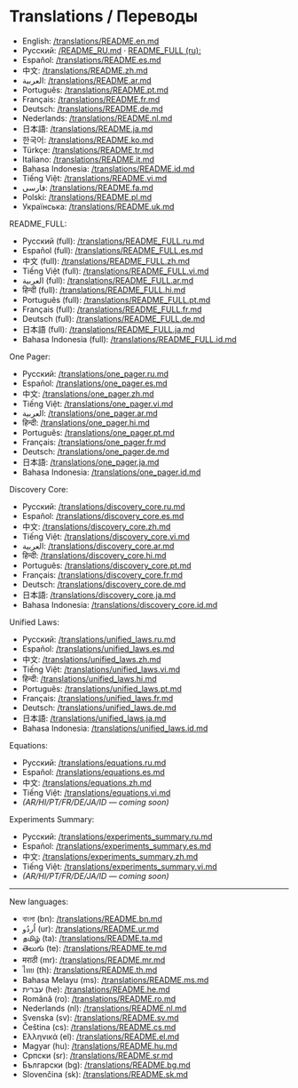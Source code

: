 # Translations / Переводы

- English: [/translations/README.en.md](../../translations/README.en.md)
- Русский: [/README_RU.md](../../README_RU.md) · [README_FULL (ru):](/translations/README_FULL.ru.md)
- Español: [/translations/README.es.md](../../translations/README.es.md)
- 中文: [/translations/README.zh.md](../../translations/README.zh.md)
- العربية: [/translations/README.ar.md](../../translations/README.ar.md)
- Português: [/translations/README.pt.md](../../translations/README.pt.md)
- Français: [/translations/README.fr.md](../../translations/README.fr.md)
- Deutsch: [/translations/README.de.md](../../translations/README.de.md)
- Nederlands: [/translations/README.nl.md](../../translations/README.nl.md)
- 日本語: [/translations/README.ja.md](../../translations/README.ja.md)
- 한국어: [/translations/README.ko.md](../../translations/README.ko.md)
- Türkçe: [/translations/README.tr.md](../../translations/README.tr.md)
- Italiano: [/translations/README.it.md](../../translations/README.it.md)
- Bahasa Indonesia: [/translations/README.id.md](../../translations/README.id.md)
- Tiếng Việt: [/translations/README.vi.md](../../translations/README.vi.md)
- فارسی: [/translations/README.fa.md](../../translations/README.fa.md)
- Polski: [/translations/README.pl.md](../../translations/README.pl.md)
- Українська: [/translations/README.uk.md](../../translations/README.uk.md)
  
README_FULL:

- Русский (full): [/translations/README_FULL.ru.md](../../translations/README_FULL.ru.md)
- Español (full): [/translations/README_FULL.es.md](../../translations/README_FULL.es.md)
- 中文 (full): [/translations/README_FULL.zh.md](../../translations/README_FULL.zh.md)
- Tiếng Việt (full): [/translations/README_FULL.vi.md](../../translations/README_FULL.vi.md)
- العربية (full): [/translations/README_FULL.ar.md](../../translations/README_FULL.ar.md)
- हिन्दी (full): [/translations/README_FULL.hi.md](../../translations/README_FULL.hi.md)
- Português (full): [/translations/README_FULL.pt.md](../../translations/README_FULL.pt.md)
- Français (full): [/translations/README_FULL.fr.md](../../translations/README_FULL.fr.md)
- Deutsch (full): [/translations/README_FULL.de.md](../../translations/README_FULL.de.md)
- 日本語 (full): [/translations/README_FULL.ja.md](../../translations/README_FULL.ja.md)
- Bahasa Indonesia (full): [/translations/README_FULL.id.md](../../translations/README_FULL.id.md)

One Pager:

- Русский: [/translations/one_pager.ru.md](../../translations/one_pager.ru.md)
- Español: [/translations/one_pager.es.md](../../translations/one_pager.es.md)
- 中文: [/translations/one_pager.zh.md](../../translations/one_pager.zh.md)
- Tiếng Việt: [/translations/one_pager.vi.md](../../translations/one_pager.vi.md)
- العربية: [/translations/one_pager.ar.md](../../translations/one_pager.ar.md)
- हिन्दी: [/translations/one_pager.hi.md](../../translations/one_pager.hi.md)
- Português: [/translations/one_pager.pt.md](../../translations/one_pager.pt.md)
- Français: [/translations/one_pager.fr.md](../../translations/one_pager.fr.md)
- Deutsch: [/translations/one_pager.de.md](../../translations/one_pager.de.md)
- 日本語: [/translations/one_pager.ja.md](../../translations/one_pager.ja.md)
- Bahasa Indonesia: [/translations/one_pager.id.md](../../translations/one_pager.id.md)

Discovery Core:

- Русский: [/translations/discovery_core.ru.md](../../translations/discovery_core.ru.md)
- Español: [/translations/discovery_core.es.md](../../translations/discovery_core.es.md)
- 中文: [/translations/discovery_core.zh.md](../../translations/discovery_core.zh.md)
- Tiếng Việt: [/translations/discovery_core.vi.md](../../translations/discovery_core.vi.md)
- العربية: [/translations/discovery_core.ar.md](../../translations/discovery_core.ar.md)
- हिन्दी: [/translations/discovery_core.hi.md](../../translations/discovery_core.hi.md)
- Português: [/translations/discovery_core.pt.md](../../translations/discovery_core.pt.md)
- Français: [/translations/discovery_core.fr.md](../../translations/discovery_core.fr.md)
- Deutsch: [/translations/discovery_core.de.md](../../translations/discovery_core.de.md)
- 日本語: [/translations/discovery_core.ja.md](../../translations/discovery_core.ja.md)
- Bahasa Indonesia: [/translations/discovery_core.id.md](../../translations/discovery_core.id.md)

Unified Laws:

- Русский: [/translations/unified_laws.ru.md](../../translations/unified_laws.ru.md)
- Español: [/translations/unified_laws.es.md](../../translations/unified_laws.es.md)
- 中文: [/translations/unified_laws.zh.md](../../translations/unified_laws.zh.md)
- Tiếng Việt: [/translations/unified_laws.vi.md](../../translations/unified_laws.vi.md)
- हिन्दी: [/translations/unified_laws.hi.md](../../translations/unified_laws.hi.md)
- Português: [/translations/unified_laws.pt.md](../../translations/unified_laws.pt.md)
- Français: [/translations/unified_laws.fr.md](../../translations/unified_laws.fr.md)
- Deutsch: [/translations/unified_laws.de.md](../../translations/unified_laws.de.md)
- 日本語: [/translations/unified_laws.ja.md](../../translations/unified_laws.ja.md)
- Bahasa Indonesia: [/translations/unified_laws.id.md](../../translations/unified_laws.id.md)

Equations:

- Русский: [/translations/equations.ru.md](../../translations/equations.ru.md)
- Español: [/translations/equations.es.md](../../translations/equations.es.md)
- 中文: [/translations/equations.zh.md](../../translations/equations.zh.md)
- Tiếng Việt: [/translations/equations.vi.md](../../translations/equations.vi.md)
- *(AR/HI/PT/FR/DE/JA/ID — coming soon)*

Experiments Summary:

- Русский: [/translations/experiments_summary.ru.md](../../translations/experiments_summary.ru.md)
- Español: [/translations/experiments_summary.es.md](../../translations/experiments_summary.es.md)
- 中文: [/translations/experiments_summary.zh.md](../../translations/experiments_summary.zh.md)
- Tiếng Việt: [/translations/experiments_summary.vi.md](../../translations/experiments_summary.vi.md)
- *(AR/HI/PT/FR/DE/JA/ID — coming soon)*

---
New languages:

- বাংলা (bn): [/translations/README.bn.md](../../translations/README.bn.md)
- اُردُو (ur): [/translations/README.ur.md](../../translations/README.ur.md)
- தமிழ் (ta): [/translations/README.ta.md](../../translations/README.ta.md)
- తెలుగు (te): [/translations/README.te.md](../../translations/README.te.md)
- मराठी (mr): [/translations/README.mr.md](../../translations/README.mr.md)
- ไทย (th): [/translations/README.th.md](../../translations/README.th.md)
- Bahasa Melayu (ms): [/translations/README.ms.md](../../translations/README.ms.md)
- עברית (he): [/translations/README.he.md](../../translations/README.he.md)
- Română (ro): [/translations/README.ro.md](../../translations/README.ro.md)
- Nederlands (nl): [/translations/README.nl.md](../../translations/README.nl.md)
- Svenska (sv): [/translations/README.sv.md](../../translations/README.sv.md)
- Čeština (cs): [/translations/README.cs.md](../../translations/README.cs.md)
- Ελληνικά (el): [/translations/README.el.md](../../translations/README.el.md)
- Magyar (hu): [/translations/README.hu.md](../../translations/README.hu.md)
- Српски (sr): [/translations/README.sr.md](../../translations/README.sr.md)
- Български (bg): [/translations/README.bg.md](../../translations/README.bg.md)
- Slovenčina (sk): [/translations/README.sk.md](../../translations/README.sk.md)

